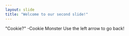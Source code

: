 ```yaml
---
layout: slide
title: "Welcome to our second slide!"
---
```

"Cookie?" -Cookie Monster
Use the left arrow to go back!
